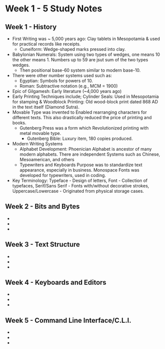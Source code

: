 # Week 1 - 5 Study Notes

## Week 1 - History
- First Writing was ~ 5,000 years ago: Clay tablets in Mesopotamia & used for practical records like receipts.
  - Cuneiform: Wedge-shaped marks pressed into clay.
- Babylonian Numerals: System using two types of wedges, one means 10 the other means 1. Numbers up to 59 are jsut sum of the two types wedges.
  - Then positional base-60 system similar to modern base-10.
- There were other number systems used such as:
  - Egyptian: Symbols for powers of 10.
  - Roman: Subtractive notation (e.g., MCM = 1900)
- Epic of Gilgamesh: Early literature (~4,000 years ago)
- Early Printing Techniques include; Cylinder Seals: Used in Mesopotamia for stamping & Woodblock Printing: Old wood-block print dated 868 AD in the text itself (Diamond Sutra).
- Movable Type was invented to Enabled rearranging characters for different texts. This also drastically reduced the price of printing and books.
  - Gutenberg Press was a form which Revolutionized printing with metal movable type.
    - Gutenberg Bible: Luxury item, 180 copies produced.
- Modern Writing Systems
  - Alphabet Development: Phoenician Alphabet is ancestor of many modern alphabets. There are independent Systems such as Chinese, Mesoamerican, and others
  - Typewriters and Keyboards Purpose was to standardize text appearance, especially in business. Monospace Fonts was developed for typewriters, used in coding.   
- Key Terminology: Typeface - Design of letters, Font - Collection of typefaces, Serif/Sans Serif - Fonts with/without decorative strokes, Uppercase/Lowercase - Originated from physical storage cases.

## Week 2 - Bits and Bytes
-
-
-

## Week 3 - Text Structure
-
-
-

## Week 4 - Keyboards and Editors
-
-
-

## Week 5 - Command Line Interface/C.L.I.
-
-
-
